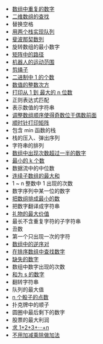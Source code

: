 - [数组中重复的数字](https://github.com/Apriluestc/coding/blob/master/nowcoder/duplicate.cpp)
- [二维数组的查找](https://github.com/Apriluestc/coding/blob/master/nowcoder/matrix.cpp)
- 替换空格
- [用两个栈实现队列](https://github.com/Apriluestc/coding/blob/master/nowcoder/queue.cpp)
- [斐波那契数列](https://github.com/Apriluestc/coding/blob/master/nowcoder/fibonacci.cpp)
- 旋转数组的最小数字
- [矩阵中的路径](https://github.com/Apriluestc/coding/blob/master/nowcoder/haspath.cpp)
- [机器人的运动范围](https://github.com/Apriluestc/coding/blob/master/nowcoder/range.cpp)
- [剪绳子](https://github.com/Apriluestc/coding/blob/master/nowcoder/cutting.cpp)
- [二进制中 1 的个数](https://github.com/Apriluestc/coding/blob/master/nowcoder/numberOf1.cpp)
- [数值的整数次方](https://github.com/Apriluestc/coding/blob/master/nowcoder/power.cpp)
- [打印从 1 到 最大的 n 位数](https://github.com/Apriluestc/coding/blob/master/nowcoder/oneTomax.cpp)
- 正则表达式匹配
- 表示数值的字符串
- [调整数组顺序使得奇数位于偶数前面](https://github.com/Apriluestc/coding/blob/master/nowcoder/reorder.cpp)
- [顺时针打印矩阵](https://github.com/Apriluestc/coding/blob/master/nowcoder/printmatrix.cpp)
- 包含 min 函数的栈
- 栈的压入、弹出序列
- 字符串的排列
- [数组中出现次数超过一半的数字](https://github.com/Apriluestc/coding/blob/master/nowcoder/moreThanHalf.cpp)
- [最小的 k 个数](https://github.com/Apriluestc/coding/blob/master/nowcoder/topk.cpp)
- 数据流中的中位数
- [连续子数组的最大和](https://github.com/Apriluestc/coding/blob/master/nowcoder/maxSubArray.cpp)
- 1 ~ n 整数中 1 出现的次数
- 数字序列中某一位的数字
- [把数组排成最小的数](https://github.com/Apriluestc/coding/blob/master/nowcoder/minNumber.cpp)
- 把数字翻译成字符串
- [礼物的最大价值](https://github.com/Apriluestc/coding/blob/master/nowcoder/maxval.cpp)
- 最长不含重复字符的子字符串
- 丑数
- 第一个只出现一次的字符
- [数组中的逆序对](https://github.com/Apriluestc/coding/blob/master/nowcoder/reversePairs.cpp)
- [在排序数组中查找数字](https://github.com/Apriluestc/coding/blob/master/nowcoder/countK.cpp)
- [缺失的数字](https://github.com/Apriluestc/coding/blob/master/nowcoder/missingNumber.cpp)
- 数组中数字出现的次数
- [和为 s 的数字](https://github.com/Apriluestc/coding/blob/master/nowcoder/twoSum.cpp)
- 翻转字符串
- 队列的最大值
- [n 个骰子的点数](https://github.com/Apriluestc/coding/blob/master/nowcoder/probability.cpp)
- 扑克牌中的顺子
- 圆圈中最后剩下的数字
- 股票的最大利润
- [求 1+2+3+···+n](https://github.com/Apriluestc/coding/blob/master/nowcoder/nSum.cpp)
- [不用加减乘除做加法](https://github.com/Apriluestc/coding/blob/master/nowcoder/add.cpp)

